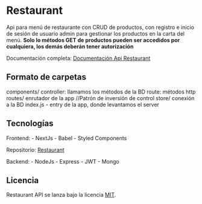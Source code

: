# Restaurant
   Api para menú de restaurante con CRUD de productos, con registro e inicio de sesión de usuario admin para gestionar los productos en la carta del menú. **Solo lo métodos GET de productos pueden ser accedidos por cualquiera, los demás deberán tener autorización**

   Documentación completa:
      [Documentación Api Restaurant](https://restaurant.danielsantos495.vercel.app/api-docs/)

## Formato de carpetas

   components/
      controller: llamamos los métodos de la BD
      route: métodos http
   routes/
      enrutador de la app //Patrón de inversión de control
   store/
      conexión a la BD
   index.js - entry de la app, donde levantamos el server

## Tecnologías

   Frontend:
      - NextJs
      - Babel
      - Styled Components

   Repositorio: [Restaurant](https://github.com/DanielSantos495/restaurant)

   Backend:
      - NodeJs
      - Express
      - JWT
      - Mongo

## Licencia
   Restaurant API se lanza bajo la licencia [MIT](https://opensource.org/licenses/MIT).
